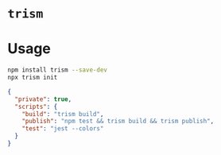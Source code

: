 # `trism`

# Usage

```bash
npm install trism --save-dev
npx trism init
```

```json
{
  "private": true,
  "scripts": {
    "build": "trism build",
    "publish": "npm test && trism build && trism publish",
    "test": "jest --colors"
  }
}
```